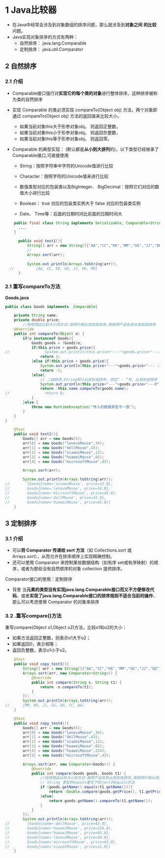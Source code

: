 # 1 Java比较器

- 在Java中经常会涉及到对象数组的排序问题，那么就涉及到**对象之间**
  **的比较**问题。
- Java实现对象排序的方式有两种：
  - 自然排序： java.lang.Comparable
  - 定制排序： java.util.Comparator  

## 2 自然排序  

### 2.1 介绍

- Comparable接口强行对**实现它的每个类的对象**进行整体排序。这种排序被称为类的自然排序  

- 实现 Comparable 的类必须实现 compareTo(Object obj) 方法，两个对象即通过 compareTo(Object obj) 方法的返回值来比较大小。 

  - 如果当前对象this大于形参对象obj， 则返回正整数，
  - 如果当前对象this小于形参对象obj， 则返回负整数，
  - 如果当前对象this等于形参对象obj， 则返回零。  

- Comparable 的典型实现： (默认都是**从小到大排列**的)，以下类型已经继承了Comparable接口,可直接使用

  - String：按照字符串中字符的Unicode值进行比较

  - Character：按照字符的Unicode值来进行比较

  - 数值类型对应的包装类以及BigInteger、 BigDecimal：按照它们对应的数值大小进行比较

  - Boolean： true 对应的包装类实例大于 false 对应的包装类实例

  - Date、 Time等：后面的日期时间比前面的日期时间大  

```java
    public final class String implements Serializable, Comparable<String>, CharSequence {
      ....
    }
```

```java
      public void test1(){
          String[] arr = new String[]{"AA","CC","KK","MM","GG","JJ","DD"};
          //
          Arrays.sort(arr);
  
          System.out.println(Arrays.toString(arr));
  //          [AA, CC, DD, GG, JJ, KK, MM]
      }
```

  ### 2.1 重写compareTo方法

**Goods.java**

```java
public class Goods implements  Comparable{

    private String name;
    private double price;
        //指明商品比较大小的方式:按照价格从低到高排序,再按照产品名称从高到低排序
    @Override
    public int compareTo(Object o) {
        if(o instanceof Goods){
            Goods goods = (Goods)o;
            if(this.price > goods.price){
//                System.out.println(this.price+"---"+goods.price+"---1");
                return 1;
            }else if(this.price < goods.price){
                System.out.println(this.price+"---"+goods.price+"--- -1");
                return -1;
            }else{
                // 二级排序,String默认从低到高排序，添加“ - ”号，从高到低排序
                System.out.println(this.price+"---"+goods.price+"---0");
                return -this.name.compareTo(goods.name);
//                return 0;
            }
        }else {
            throw new RuntimeException("传入的数据类型不一致");
        }
    }
}

```

```java
    @Test
    public void test2(){
        Goods[] arr = new Goods[5];
        arr[0] = new Goods("lenovoMouse",34);
        arr[1] = new Goods("dellMouse",43);
        arr[2] = new Goods("xiaomiMouse",12);
        arr[3] = new Goods("huaweiMouse",65);
        arr[4] = new Goods("microsoftMouse",43);

        Arrays.sort(arr);

        System.out.println(Arrays.toString(arr));
//        [Goods{name='xiaomiMouse', price=12.0}, 
//        Goods{name='lenovoMouse', price=34.0}, 
//        Goods{name='microsoftMouse', price=43.0}, 
//        Goods{name='dellMouse', price=43.0}, 
//        Goods{name='huaweiMouse', price=65.0}]
    }
```

## 3 定制排序

### 3.1 介绍

- 可以**将 Comparator 传递给 sort 方法**（如 Collections.sort 或 Arrays.sort），从而允许在排序顺序上实现精确控制。
-  还可以使用 Comparator 来控制某些数据结构（如有序 set或有序映射）的顺序，或者为那些没有自然顺序的对象 collection 提供排序。  

Comparator接口的使用：定制排序

- 背景
  当**元素的类型没有实现java.lang.Comparable接口而又不方便修改代码**，或者**实现了java.lang.Comparable接口的排序规则不适合当前的操作**，那么可以考虑使用 Comparator 的对象来排序

### 3.2 .重写compare()方法

重写compare(Object o1,Object o2)方法，比较o1和o2的大小：

- 如果方法返回正整数，则表示o1大于o2；
- 如果返回0，表示相等；
- 返回负整数，表示o1小于o2。

```java
    @Test
    public void copy_test3(){
        String[] arr = new String[]{"AA","CC","KK","MM","GG","JJ","DD"};
        Arrays.sort(arr, new Comparator<String>() {
            @Override
            public int compare(String s, String t1) {
                return -s.compareTo(t1);
            }
        });
        System.out.println(Arrays.toString(arr));
//      [MM, KK, JJ, GG, DD, CC, AA]
    }
```

```java
    @Test
    public void copy_test4(){
        Goods[] arr = new Goods[6];
        arr[0] = new Goods("lenovoMouse",34);
        arr[1] = new Goods("dellMouse",43);
        arr[2] = new Goods("xiaomiMouse",12);
        arr[3] = new Goods("huaweiMouse",65);
        arr[4] = new Goods("huaweiMouse",224);
        arr[5] = new Goods("microsoftMouse",43);

        Arrays.sort(arr, new Comparator<Goods>() {
            @Override
            public int compare(Goods goods, Goods t1) {
                //指明商品比较大小的方式:按照产品名称从低到高排序,再按照价格从高到低排序
                // String 类型的equals重写了Object的equals方法
                if (goods.getName().equals(t1.getName())){
                    return -Double.compare(goods.getPrice(), t1.getPrice());
                }else{
                    return goods.getName().compareTo(t1.getName());
                }
            }
        });
        System.out.println(Arrays.toString(arr));
//        [Goods{name='dellMouse', price=43.0},
//        Goods{name='huaweiMouse', price=224.0},
//        Goods{name='huaweiMouse', price=65.0}, 
//        Goods{name='lenovoMouse', price=34.0}, 
//        Goods{name='microsoftMouse', price=43.0}, 
//        Goods{name='xiaomiMouse', price=12.0}]
    }
```